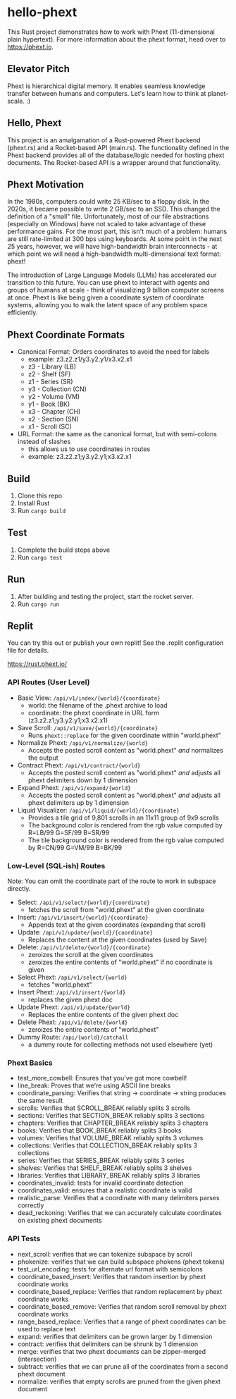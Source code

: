 # hello-phext

This Rust project demonstrates how to work with Phext (11-dimensional plain hypertext). For more information about the phext format, head over to https://phext.io.

## Elevator Pitch

Phext is hierarchical digital memory. It enables seamless knowledge transfer between humans and computers. Let's learn how to think at planet-scale. :)

## Hello, Phext

This project is an amalgamation of a Rust-powered Phext backend (phext.rs) and a Rocket-based API (main.rs). The functionality defined in the Phext backend provides all of the database/logic needed for hosting phext documents. The Rocket-based API is a wrapper around that functionality.

## Phext Motivation

In the 1980s, computers could write 25 KB/sec to a floppy disk. In the 2020s, it became possible to write 2 GB/sec to an SSD. This changed the definition of a "small" file. Unfortunately, most of our file abstractions (especially on Windows) have not scaled to take advantage of these performance gains. For the most part, this isn't much of a problem: humans are still rate-limited at 300 bps using keyboards. At some point in the next 25 years, however, we will have high-bandwidth brain interconnects - at which point we will need a high-bandwidth multi-dimensional text format: phext!

The introduction of Large Language Models (LLMs) has accelerated our transition to this future. You can use phext to interact with agents and groups of humans at scale - think of visualizing 9 billion computer screens at once. Phext is like being given a coordinate system of coordinate systems, allowing you to walk the latent space of any problem space efficiently.

## Phext Coordinate Formats

* Canonical Format: Orders coordinates to avoid the need for labels
  * example: z3.z2.z1/y3.y2.y1/x3.x2.x1
  * z3 - Library (LB)
  * z2 - Shelf (SF)
  * z1 - Series (SR)
  * y3 - Collection (CN)
  * y2 - Volume (VM)
  * y1 - Book (BK)
  * x3 - Chapter (CH)
  * x2 - Section (SN)
  * x1 - Scroll (SC)
* URL Format: the same as the canonical format, but with semi-colons instead of slashes
  * this allows us to use coordinates in routes
  * example: z3.z2.z1;y3.y2.y1;x3.x2.x1

## Build

1. Clone this repo
2. Install Rust
3. Run `cargo build`

## Test

1. Complete the build steps above
2. Run `cargo test`

## Run

1. After building and testing the project, start the rocket server.
2. Run `cargo run`

## Replit

You can try this out or publish your own replit! See the .replit configuration file for details.

https://rust.phext.io/

### API Routes (User Level)

* Basic View: `/api/v1/index/{world}/{coordinate}`
  * world: the filename of the .phext archive to load
  * coordinate: the phext coordinate in URL form (z3.z2.z1;y3.y2.y1;x3.x2.x1)
* Save Scroll: `/api/v1/save/{world}/{coordinate}`
  * Runs `phext::replace` for the given coordinate within "world.phext"
* Normalize Phext: `/api/v1/normalize/{world}`
  * Accepts the posted scroll content as "world.phext" *and* normalizes the output
* Contract Phext: `/api/v1/contract/{world}`
  * Accepts the posted scroll content as "world.phext" *and* adjusts all phext delimiters down by 1 dimension
* Expand Phext: `/api/v1/expand/{world}`
  * Accepts the posted scroll content as "world.phext" *and* adjusts all phext delimiters up by 1 dimension
* Liquid Visualizer: `/api/v1/liquid/{world}/{coordinate}`
  * Provides a tile grid of 9,801 scrolls in an 11x11 group of 9x9 scrolls
  * The background color is rendered from the rgb value computed by R=LB/99 G=SF/99 B=SR/99
  * The tile background color is rendered from the rgb value computed by R=CN/99 G=VM/99 B=BK/99

### Low-Level (SQL-ish) Routes

Note: You can omit the coordinate part of the route to work in subspace directly.

* Select: `/api/v1/select/{world}/{coordinate}`
  * fetches the scroll from "world.phext" at the given coordinate
* Insert: `/api/v1/insert/{world}/{coordinate}`
  * Appends text at the given coordinates (expanding that scroll)
* Update: `/api/v1/update/{world}/{coordinate}`
  * Replaces the content at the given coordinates (used by Save)
* Delete: `/api/v1/delete/{world}/{coordinate}`
  * zeroizes the scroll at the given coordinates
  * zeroizes the entire contents of "world.phext" if no coordinate is given
* Select Phext: `/api/v1/select/{world}`
  * fetches "world.phext"
* Insert Phext: `/api/v1/insert/{world}`
  * replaces the given phext doc
* Update Phext: `/api/v1/update/{world}`
  * Replaces the entire contents of the given phext doc
* Delete Phext: `/api/v1/delete/{world}`
  * zeroizes the entire contents of "world.phext"
* Dummy Route: `/api/{world}/catchall`
  * a dummy route for collecting methods not used elsewhere (yet)

### Phext Basics

* test_more_cowbell: Ensures that you've got more cowbell!
* line_break: Proves that we're using ASCII line breaks
* coordinate_parsing: Verifies that string -> coordinate -> string produces the same result
* scrolls: Verifies that SCROLL_BREAK reliably splits 3 scrolls
* sections: Verifies that SECTION_BREAK reliably splits 3 sections
* chapters: Verifies that CHAPTER_BREAK reliably splits 3 chapters
* books: Verifies that BOOK_BREAK reliably splits 3 books
* volumes: Verifies that VOLUME_BREAK reliably splits 3 volumes
* collections: Verifies that COLLECTION_BREAK reliably splits 3 collections
* series: Verifies that SERIES_BREAK reliably splits 3 series
* shelves: Verifies that SHELF_BREAK reliably splits 3 shelves
* libraries: Verifies that LIBRARY_BREAK reliably splits 3 libraries
* coordinates_invalid: tests for invalid coordinate detection
* coordinates_valid: ensures that a realistic coordinate is valid
* realistic_parse: Verifies that a coordinate with many delimiters parses correctly
* dead_reckoning: Verifies that we can accurately calculate coordinates on existing phext documents

### API Tests

* next_scroll: verifies that we can tokenize subspace by scroll
* phokenize: verifies that we can build subspace phokens (phext tokens)
* test_url_encoding: tests for alternate url format with semicolons
* coordinate_based_insert: Verifies that random insertion by phext coordinate works
* coordinate_based_replace: Verifies that random replacement by phext coordinate works
* coordinate_based_remove: Verifies that random scroll removal by phext coordinate works
* range_based_replace: Verifies that a range of phext coordinates can be used to replace text
* expand: verifies that delimiters can be grown larger by 1 dimension
* contract: verifies that delimiters can be shrunk by 1 dimension
* merge: verifies that two phext documents can be zipper-merged (intersection)
* subtract: verifies that we can prune all of the coordinates from a second phext document
* normalize: verifies that empty scrolls are pruned from the given phext document
